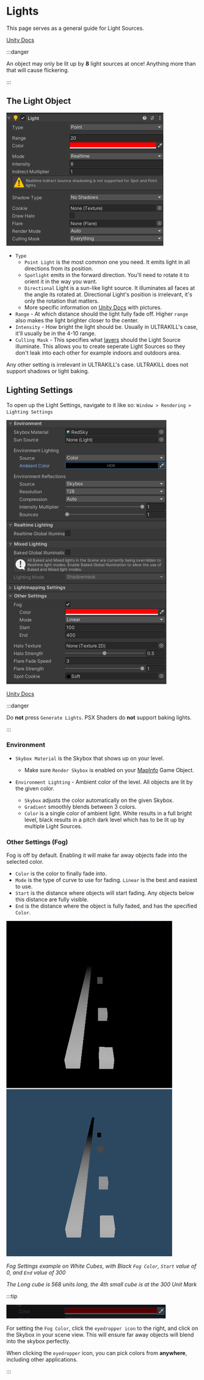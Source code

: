 # Lights

This page serves as a general guide for Light Sources.

[Unity Docs](https://docs.unity3d.com/Manual/class-Light.html)

:::danger

An object may only be lit up by **8** light sources at once! Anything more than that will cause flickering.

:::

## The Light Object
![light](../_images/light.png)

- `Type`
  - `Point Light` is the most common one you need. It emits light in all directions from its position.
  - `Spotlight` emits in the forward direction. You'll need to rotate it to orient it in the way you want.
  - `Directional` Light is a sun-like light source. It illuminates all faces at the angle its rotated at. Directional Light's position is irrelevant, it's only the rotation that matters.
  - More specific information on [Unity Docs](https://docs.unity3d.com/550/Documentation/Manual/Lighting.html) with pictures.
- `Range` - At which distance should the light fully fade off. Higher `range` also makes the light brighter closer to the center.
- `Intensity` - How bright the light should be. Usually in ULTRAKILL's case, it'll usually be in the 4-10 range.
- `Culling Mask` - This specifies what [layers](../important/layers-and-tags) should the Light Source illuminate. This allows you to create seperate Light Sources so they don't leak into each other for example indoors and outdoors area.

Any other setting is irrelevant in ULTRAKILL's case. ULTRAKILL does not support shadows or light baking.

## Lighting Settings

To open up the Light Settings, navigate to it like so: `Window > Rendering > Lighting Settings`

![light settings](../_images/light_settings.png)

[Unity Docs](https://docs.unity3d.com/Manual/lighting-window.html)

:::danger

Do **not** press `Generate Lights`. PSX Shaders do **not** support baking lights.

:::

### Environment
- `Skybox Material` is the Skybox that shows up on your level.
  - Make sure `Render Skybox` is enabled on your [MapInfo](../important/map-setup#map-info) Game Object.

- `Environment Lighting` - Ambient color of the level. All objects are lit by the given color.
  - `Skybox` adjusts the color automatically on the given Skybox.
  - `Gradient` smoothly blends between 3 colors.
  - `Color` is a single color of ambient light. White results in a full bright level, black results in a pitch dark level which has to be lit up by multiple Light Sources.

### Other Settings (Fog)
Fog is off by default. Enabling it will make far away objects fade into the selected color.

- `Color` is the color to finally fade into.
- `Mode` is the type of curve to use for fading. `Linear` is the best and easiest to use.
- `Start` is the distance where objects will start fading. Any objects below this distance are fully visible.
- `End` is the distance where the object is fully faded, and has the specified `Color`.


![fog example 1](../_images/fog_example1.png)
![fog example 2](../_images/fog_example2.png)

*Fog Settings example on White Cubes, with Black `Fog Color`, `Start` value of 0, and `End` value of 300*

*The Long cube is 568 units long, the 4th small cube is at the 300 Unit Mark*

:::tip

![eyedropper](../_images/eyedropper.png)

For setting the `Fog Color`, click the `eyedropper icon` to the right, and click on the Skybox in your scene view. This will ensure far away objects will blend into the skybox perfectly.

When clicking the `eyedropper` icon, you can pick colors from **anywhere**, including other applications.

:::